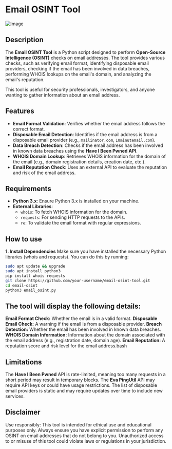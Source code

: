# Email OSINT Tool

![image](https://github.com/user-attachments/assets/2c17f75a-80ac-4df5-a420-abccc8275bad)


## Description

The **Email OSINT Tool** is a Python script designed to perform **Open-Source Intelligence (OSINT)** checks on email addresses. The tool provides various checks, such as verifying email format, identifying disposable email providers, checking if the email has been involved in data breaches, performing WHOIS lookups on the email's domain, and analyzing the email's reputation.

This tool is useful for security professionals, investigators, and anyone wanting to gather information about an email address.

## Features

- **Email Format Validation**: Verifies whether the email address follows the correct format.
- **Disposable Email Detection**: Identifies if the email address is from a disposable email provider (e.g., `mailinator.com`, `10minutemail.com`).
- **Data Breach Detection**: Checks if the email address has been involved in known data breaches using the **Have I Been Pwned API**.
- **WHOIS Domain Lookup**: Retrieves WHOIS information for the domain of the email (e.g., domain registration details, creation date, etc.).
- **Email Reputation Check**: Uses an external API to evaluate the reputation and risk of the email address.

## Requirements

- **Python 3.x**: Ensure Python 3.x is installed on your machine.
- **External Libraries**:
  - `whois`: To fetch WHOIS information for the domain.
  - `requests`: For sending HTTP requests to the APIs.
  - `re`: To validate the email format with regular expressions.

## How to use

**1. Install Dependencies**
Make sure you have installed the necessary Python libraries (whois and requests). You can do this by running:

```bash
sudo apt update && upgrade
sudo apt install python3
pip install whois requests
git clone https://github.com/your-username/email-osint-tool.git
cd email-osint
python3 email_osint.py
```

## The tool will display the following details:

**Email Format Check:** Whether the email is in a valid format.
**Disposable Email Check:** A warning if the email is from a disposable provider.
**Breach Detection:** Whether the email has been involved in known data breaches.
**WHOIS Domain Information:** Information about the domain associated with the email address (e.g., registration date, domain age).
**Email Reputation:** A reputation score and risk level for the email address.bash
## Limitations
The **Have I Been Pwned** API is rate-limited, meaning too many requests in a short period may result in temporary blocks.
The **Eva PingUtil** API may require API keys or could have usage restrictions.
The list of disposable email providers is static and may require updates over time to include new services.
## Disclaimer
Use responsibly: This tool is intended for ethical use and educational purposes only. 
Always ensure you have explicit permission to perform any OSINT on email addresses that do not belong to you. 
Unauthorized access to or misuse of this tool could violate laws or regulations in your jurisdiction.
